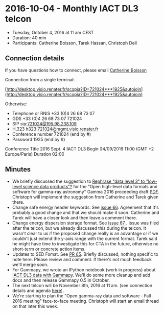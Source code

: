 # 2016-10-04 - Monthly IACT DL3 telcon

* Tuesday, October 4, 2016 at 11 am CEST
* Duration: 40 min
* Participants: Catherine Boisson, Tarek Hassan, Christoph Deil

## Connection details

If you have questions how to connect, please email  [Catherine Boisson](http://www.iau.org/administration/membership/individual/7665/)

Connection from a single terminal:

[http://desktop.visio.renater.fr/scopia?ID=721024***1925&autojoin](http://desktop.visio.renater.fr/scopia?ID=721024***1925&autojoin)

Otherwise:

* Telephone or RNIS 	+33 (0)4 26 68 73 07
* GDS 	+33 (0)4 26 68 73 07 721024
* SIP 	sip:721024@195.98.238.109
* H.323 	h323:721024@mgmt.visio.renater.fr
* Conference number 	721024 (end by #)
* Password 	1925 (end by #)

Conference Title 2016 Sept. 4 IACT DL3 Begin 04/09/2016 11:00 (GMT +2 Europe/Paris) Duration 02:00

## Minutes

* We briefly discussed the suggestion to [Rephrase "data level 3" to "low-level science data products"?](https://github.com/open-gamma-ray-astro/open-gamma-ray-astro-gamma2016/issues/6) for the "Open high-level data formats and software for gamma-ray astronomy" Gamma 2016 proceeding draft [PDF](https://github.com/open-gamma-ray-astro/open-gamma-ray-astro-gamma2016/blob/master/proceeding/open-gamma-ray-astro-gamma2016.pdf). Christoph will implement the suggestion from Catherine and Tarek given there.
* Change safe energy header keywords. See [issue 66](https://github.com/open-gamma-ray-astro/gamma-astro-data-formats/issues/66).
Agreement that it's probably a good change and that we should make it soon. Catherine and Tarek will have a closer look and then leave a comment there.
* Change energy dispersion storage format. See [issue 67 ](https://github.com/open-gamma-ray-astro/gamma-astro-data-formats/issues/67). Issue was filed after the telcon, but we already discussed this during the telcon. It wasn't clear to us if the proposed change really is an advantage or if we couldn't just extend the y-axis range with the current format. Tarek said he might have time to investigate this for CTA in the future, otherwise no short-term or concrete action items.
* Updates to SED Fomat. See [PR 65](https://github.com/open-gamma-ray-astro/gamma-astro-data-formats/pull/65). Briefly discussed, nothing specific to note here. Please review and comment. If there's not much feedback we'll merge soon.
* For Gammapy, we wrote an IPython notebook (work in progress) about [IACT DL3 data with Gammapy](http://nbviewer.jupyter.org/github/gammapy/gammapy-extra/blob/master/notebooks/data_iact.ipynb). We'll do some more cleanup and add docs and then release Gammapy 0.5 in October.
* The next telcon will be November 8th, 2016 at 11 am. (see connection details and agenda [here](https://github.com/open-gamma-ray-astro/2016-04_IACT_DL3_Meeting/blob/master/notes/2016-11-09-IACT_DL3_Telcon.md)).
* We're starting to plan the "Open gamma-ray data and software - Fall 2016 meeting" face-to-face meeting. Christoph will start an email thread on that later this week.
